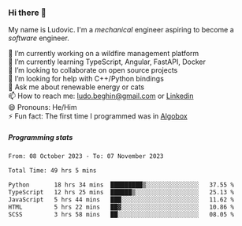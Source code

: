 ### Hi there 👋

My name is Ludovic. I'm a *mechanical* engineer aspiring to become a *software* engineer.

 🔭 I’m currently working on a wildfire management platform<br/>
 🌱 I’m currently learning TypeScript, Angular, FastAPI, Docker<br/>
 👯 I’m looking to collaborate on open source projects<br/>
 🤔 I’m looking for help with C++/Python bindings<br/>
 💬 Ask me about renewable energy or cats<br/>
 📫 How to reach me: ludo.beghin@gmail.com or [Linkedin](https://www.linkedin.com/in/ludovic-beghin/)<br/>
 😄 Pronouns: He/Him<br/>
 ⚡ Fun fact: The first time I programmed was in [Algobox](https://fr.wikipedia.org/wiki/Algobox)<br/>

##### Programming stats
<!--START_SECTION:waka-->

```txt
From: 08 October 2023 - To: 07 November 2023

Total Time: 49 hrs 5 mins

Python       18 hrs 34 mins  █████████▒░░░░░░░░░░░░░░░   37.55 %
TypeScript   12 hrs 25 mins  ██████▒░░░░░░░░░░░░░░░░░░   25.13 %
JavaScript   5 hrs 44 mins   ███░░░░░░░░░░░░░░░░░░░░░░   11.62 %
HTML         5 hrs 22 mins   ██▓░░░░░░░░░░░░░░░░░░░░░░   10.86 %
SCSS         3 hrs 58 mins   ██░░░░░░░░░░░░░░░░░░░░░░░   08.05 %
```

<!--END_SECTION:waka-->
